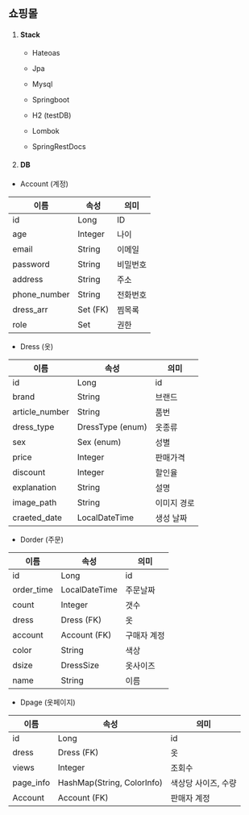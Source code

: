 ## 쇼핑몰

1. #### Stack

   * Hateoas

   * Jpa
   * Mysql
   * Springboot
   * H2 (testDB)
   * Lombok
   * SpringRestDocs

   

2. ####  DB

* Account (계정)

| 이름         | 속성             | 의미     |
| ------------ | ---------------- | -------- |
| id           | Long             | ID       |
| age          | Integer          | 나이     |
| email        | String           | 이메일   |
| password     | String           | 비밀번호 |
| address      | String           | 주소     |
| phone_number | String           | 전화번호 |
| dress_arr    | Set<Dress> (FK)  | 찜목록   |
| role         | Set<AccountRole> | 권한     |



* Dress (옷)

| 이름           | 속성             | 의미        |
| -------------- | ---------------- | ----------- |
| id             | Long             | id          |
| brand          | String           | 브랜드      |
| article_number | String           | 품번        |
| dress_type     | DressType (enum) | 옷종류      |
| sex            | Sex (enum)       | 성별        |
| price          | Integer          | 판매가격    |
| discount       | Integer          | 할인율      |
| explanation    | String           | 설명        |
| image_path     | String           | 이미지 경로 |
| craeted_date   | LocalDateTime    | 생성 날짜   |



* Dorder (주문)

| 이름       | 속성          | 의미        |
| ---------- | ------------- | ----------- |
| id         | Long          | id          |
| order_time | LocalDateTime | 주문날짜    |
| count      | Integer       | 갯수        |
| dress      | Dress (FK)    | 옷          |
| account    | Account (FK)  | 구매자 계정 |
| color      | String        | 색상        |
| dsize      | DressSize     | 옷사이즈    |
| name       | String        | 이름        |



* Dpage (옷페이지)

| 이름      | 속성                       | 의미                |
| --------- | -------------------------- | ------------------- |
| id        | Long                       | id                  |
| dress     | Dress (FK)                 | 옷                  |
| views     | Integer                    | 조회수              |
| page_info | HashMap(String, ColorInfo) | 색상당 사이즈, 수량 |
| Account   | Account (FK)               | 판매자 계정         |



